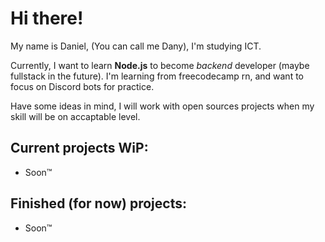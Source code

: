 # Hi there!
My name is Daniel, (You can call me Dany), I'm studying ICT.

Currently, I want to learn **Node.js** to become *backend* developer (maybe fullstack in the future). I'm learning from freecodecamp rn, and want to focus on Discord bots for practice.

Have some ideas in mind, I will work with open sources projects when my skill will be on accaptable level.

## Current projects WiP:
- Soon™

## Finished (for now) projects:
- Soon™




<!---
Anrsh/Anrsh is a ✨ special ✨ repository because its `README.md` (this file) appears on your GitHub profile.
You can click the Preview link to take a look at your changes.
--->
